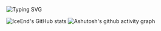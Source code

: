 
![Typing SVG](https://readme-typing-svg.demolab.com/?lines=Always+Learning+New+Things)

<!--
**Stringxy/Stringxy** is a ✨ _special_ ✨ repository because its `README.md` (this file) appears on your GitHub profile.

Here are some ideas to get you started:

- 🔭 I’m currently working on ...
- 🌱 I’m currently learning ...
- 👯 I’m looking to collaborate on ...
- 🤔 I’m looking for help with ...
- 💬 Ask me about ...
- 📫 How to reach me: ...
- 😄 Pronouns: ...
- ⚡ Fun fact: ...
-->

![IceEnd's GitHub stats](https://github-immortality.vercel.app/api?username=Stringxy)
![Ashutosh's github activity graph](https://github-readme-activity-graph.vercel.app/graph?username=Stringxy&theme=high-contrast)
